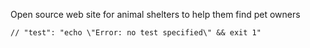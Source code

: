 Open source web site for animal shelters to help them find pet owners 


    // "test": "echo \"Error: no test specified\" && exit 1"